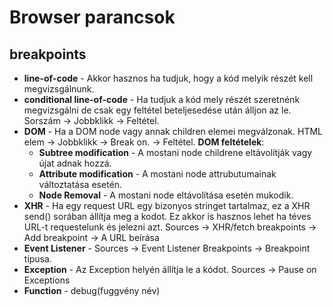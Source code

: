 # Browser parancsok

## breakpoints

+ **line-of-code** - Akkor hasznos ha tudjuk, hogy a kód melyik részét kell megvizsgálnunk.
+ **conditional line-of-code** - Ha tudjuk a kód mely részét szeretnénk megvizsgálni de csak egy feltétel beteljesedése után álljon az le. Sorszám -> Jobbklikk -> Feltétel.
+ **DOM** - Ha a DOM node vagy annak children elemei megválzonak. HTML elem -> Jobbklikk -> Break on. -> Feltétel. 
  **DOM feltételek**: 
   + **Subtree modification** - A mostani node childrene eltávolítják vagy újat adnak hozzá. 
   + **Attribute modification** - A mostani node attrubutumainak változtatása esetén. 
   + **Node Removal** - A mostani node eltávolítása esetén mukodik. 
+ **XHR** - Ha egy request URL egy bizonyos stringet tartalmaz, ez a XHR send() sorában állítja meg a kodot. Ez akkor is hasznos lehet ha téves URL-t requestelunk és jelezni azt. Sources -> XHR/fetch breakpoints -> Add breakpoint -> A URL beírása
+ **Event Listener** - Sources -> Event Listener Breakpoints -> Breakpoint típusa. 
+ **Exception** - Az Exception helyén állítja le a kódot. Sources -> Pause on Exceptions
+ **Function** - debug(fuggvény név)
